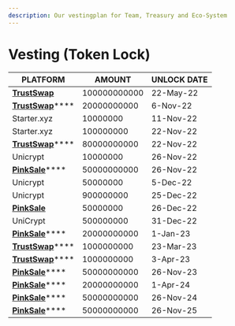 ```yaml
---
description: Our vestingplan for Team, Treasury and Eco-System
---
```


# Vesting (Token Lock)

| PLATFORM                                                                                                                         | AMOUNT       | UNLOCK DATE |
| -------------------------------------------------------------------------------------------------------------------------------- | ------------ | ----------- |
| ****[**TrustSwap**](https://www.team.finance/view-coin/0x84Fd7CC4Cd689fC021eE3D00759B6D255269D538?name=Pankuku\&symbol=KUKU)**** | 100000000000 | 22-May-22   |
| [**TrustSwap**](https://www.team.finance/view-coin/0x84Fd7CC4Cd689fC021eE3D00759B6D255269D538?name=Pankuku\&symbol=KUKU)****     | 20000000000  | 6-Nov-22    |
| Starter.xyz                                                                                                                      | 10000000     | 11-Nov-22   |
| Starter.xyz                                                                                                                      | 100000000    | 22-Nov-22   |
| [**TrustSwap**](https://www.team.finance/view-coin/0x84Fd7CC4Cd689fC021eE3D00759B6D255269D538?name=Pankuku\&symbol=KUKU)****     | 80000000000  | 22-Nov-22   |
| Unicrypt                                                                                                                         | 10000000     | 26-Nov-22   |
| [**PinkSale**](https://www.pinksale.finance/#/launchpad/0x3409c2163128c4Ec03BF3BAC070D93339e4A69cC?chain=BSC)****                | 50000000000  | 26-Nov-22   |
| Unicrypt                                                                                                                         | 50000000     | 5-Dec-22    |
| Unicrypt                                                                                                                         | 900000000    | 25-Dec-22   |
| ****[**PinkSale**](https://www.pinksale.finance/#/launchpad/0x3409c2163128c4Ec03BF3BAC070D93339e4A69cC?chain=BSC)****            | 50000000     | 26-Dec-22   |
| UniCrypt                                                                                                                         | 500000000    | 31-Dec-22   |
| [**PinkSale**](https://www.pinksale.finance/#/launchpad/0x3409c2163128c4Ec03BF3BAC070D93339e4A69cC?chain=BSC)****                | 20000000000  | 1-Jan-23    |
| [**TrustSwap**](https://www.team.finance/view-coin/0x84Fd7CC4Cd689fC021eE3D00759B6D255269D538?name=Pankuku\&symbol=KUKU)****     | 1000000000   | 23-Mar-23   |
| [**TrustSwap**](https://www.team.finance/view-coin/0x84Fd7CC4Cd689fC021eE3D00759B6D255269D538?name=Pankuku\&symbol=KUKU)****     | 1000000000   | 3-Apr-23    |
| [**PinkSale**](https://www.pinksale.finance/#/launchpad/0x3409c2163128c4Ec03BF3BAC070D93339e4A69cC?chain=BSC)****                | 50000000000  | 26-Nov-23   |
| [**PinkSale**](https://www.pinksale.finance/#/launchpad/0x3409c2163128c4Ec03BF3BAC070D93339e4A69cC?chain=BSC)****                | 20000000000  | 1-Apr-24    |
| [**PinkSale**](https://www.pinksale.finance/#/launchpad/0x3409c2163128c4Ec03BF3BAC070D93339e4A69cC?chain=BSC)****                | 50000000000  | 26-Nov-24   |
| [**PinkSale**](https://www.pinksale.finance/#/launchpad/0x3409c2163128c4Ec03BF3BAC070D93339e4A69cC?chain=BSC)****                | 50000000000  | 26-Nov-25   |


